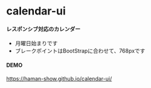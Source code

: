 # calendar-ui
#### レスポンシブ対応のカレンダー  
* 月曜日始まりです  
* ブレークポイントはBootStrapに合わせて、768pxです  
#### DEMO
<a href="https://haman-show.github.io/calendar-ui/" target="_blank">https://haman-show.github.io/calendar-ui/</a>

